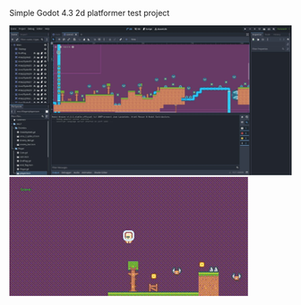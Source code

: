 Simple Godot 4.3 2d platformer test project

![alt text](https://github.com/Altair47/2D-Platformer-with-Godot-4/blob/main/git-media/showcase.jpg "Editor")
![alt text](https://github.com/Altair47/2D-Platformer-with-Godot-4/blob/main/git-media/showcase.gif "Demo")
